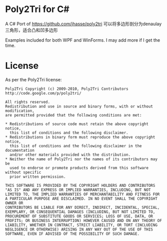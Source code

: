 # Poly2Tri for C#
A C# Port of https://github.com/jhasse/poly2tri  可以将多边形剖分为denaulay三角形，适合凸和凹多边形

Examples included for both WPF and WinForms. I may add more if I get the time.

# License
As per the Poly2Tri license:

	Poly2Tri Copyright (c) 2009-2010, Poly2Tri Contributors
	http://code.google.com/p/poly2tri/

	All rights reserved.
	Redistribution and use in source and binary forms, with or without modification,
	are permitted provided that the following conditions are met:

	* Redistributions of source code must retain the above copyright notice,
	  this list of conditions and the following disclaimer.
	* Redistributions in binary form must reproduce the above copyright notice,
	  this list of conditions and the following disclaimer in the documentation
	  and/or other materials provided with the distribution.
	* Neither the name of Poly2Tri nor the names of its contributors may be
	  used to endorse or promote products derived from this software without specific
	  prior written permission.

	THIS SOFTWARE IS PROVIDED BY THE COPYRIGHT HOLDERS AND CONTRIBUTORS
	"AS IS" AND ANY EXPRESS OR IMPLIED WARRANTIES, INCLUDING, BUT NOT
	LIMITED TO, THE IMPLIED WARRANTIES OF MERCHANTABILITY AND FITNESS FOR
	A PARTICULAR PURPOSE ARE DISCLAIMED. IN NO EVENT SHALL THE COPYRIGHT OWNER OR
	CONTRIBUTORS BE LIABLE FOR ANY DIRECT, INDIRECT, INCIDENTAL, SPECIAL,
	EXEMPLARY, OR CONSEQUENTIAL DAMAGES (INCLUDING, BUT NOT LIMITED TO,
	PROCUREMENT OF SUBSTITUTE GOODS OR SERVICES; LOSS OF USE, DATA, OR
	PROFITS; OR BUSINESS INTERRUPTION) HOWEVER CAUSED AND ON ANY THEORY OF
	LIABILITY, WHETHER IN CONTRACT, STRICT LIABILITY, OR TORT (INCLUDING
	NEGLIGENCE OR OTHERWISE) ARISING IN ANY WAY OUT OF THE USE OF THIS
	SOFTWARE, EVEN IF ADVISED OF THE POSSIBILITY OF SUCH DAMAGE.
